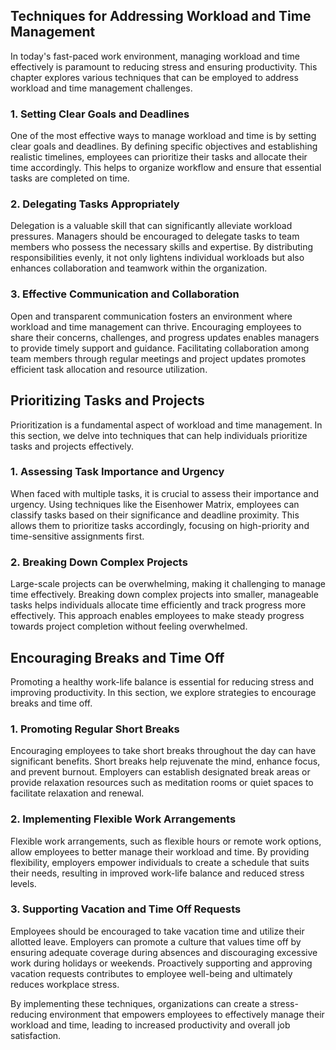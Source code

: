 
## Techniques for Addressing Workload and Time Management

In today's fast-paced work environment, managing workload and time effectively is paramount to reducing stress and ensuring productivity. This chapter explores various techniques that can be employed to address workload and time management challenges.

### 1\. Setting Clear Goals and Deadlines

One of the most effective ways to manage workload and time is by setting clear goals and deadlines. By defining specific objectives and establishing realistic timelines, employees can prioritize their tasks and allocate their time accordingly. This helps to organize workflow and ensure that essential tasks are completed on time.

### 2\. Delegating Tasks Appropriately

Delegation is a valuable skill that can significantly alleviate workload pressures. Managers should be encouraged to delegate tasks to team members who possess the necessary skills and expertise. By distributing responsibilities evenly, it not only lightens individual workloads but also enhances collaboration and teamwork within the organization.

### 3\. Effective Communication and Collaboration

Open and transparent communication fosters an environment where workload and time management can thrive. Encouraging employees to share their concerns, challenges, and progress updates enables managers to provide timely support and guidance. Facilitating collaboration among team members through regular meetings and project updates promotes efficient task allocation and resource utilization.

## Prioritizing Tasks and Projects

Prioritization is a fundamental aspect of workload and time management. In this section, we delve into techniques that can help individuals prioritize tasks and projects effectively.

### 1\. Assessing Task Importance and Urgency

When faced with multiple tasks, it is crucial to assess their importance and urgency. Using techniques like the Eisenhower Matrix, employees can classify tasks based on their significance and deadline proximity. This allows them to prioritize tasks accordingly, focusing on high-priority and time-sensitive assignments first.

### 2\. Breaking Down Complex Projects

Large-scale projects can be overwhelming, making it challenging to manage time effectively. Breaking down complex projects into smaller, manageable tasks helps individuals allocate time efficiently and track progress more effectively. This approach enables employees to make steady progress towards project completion without feeling overwhelmed.

## Encouraging Breaks and Time Off

Promoting a healthy work-life balance is essential for reducing stress and improving productivity. In this section, we explore strategies to encourage breaks and time off.

### 1\. Promoting Regular Short Breaks

Encouraging employees to take short breaks throughout the day can have significant benefits. Short breaks help rejuvenate the mind, enhance focus, and prevent burnout. Employers can establish designated break areas or provide relaxation resources such as meditation rooms or quiet spaces to facilitate relaxation and renewal.

### 2\. Implementing Flexible Work Arrangements

Flexible work arrangements, such as flexible hours or remote work options, allow employees to better manage their workload and time. By providing flexibility, employers empower individuals to create a schedule that suits their needs, resulting in improved work-life balance and reduced stress levels.

### 3\. Supporting Vacation and Time Off Requests

Employees should be encouraged to take vacation time and utilize their allotted leave. Employers can promote a culture that values time off by ensuring adequate coverage during absences and discouraging excessive work during holidays or weekends. Proactively supporting and approving vacation requests contributes to employee well-being and ultimately reduces workplace stress.

By implementing these techniques, organizations can create a stress-reducing environment that empowers employees to effectively manage their workload and time, leading to increased productivity and overall job satisfaction.
